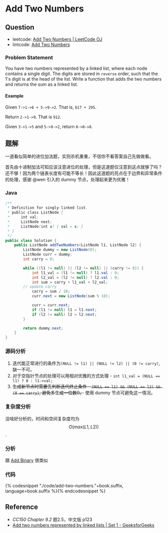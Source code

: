 # Add Two Numbers

## Question

- leetcode: [Add Two Numbers | LeetCode OJ](https://leetcode.com/problems/add-two-numbers/)
- lintcode: [Add Two Numbers](http://www.lintcode.com/en/problem/add-two-numbers/)

### Problem Statement

You have two numbers represented by a linked list, where each node contains a single digit. The digits are stored in `reverse` order, such that the 1's digit is at the head of the list. Write a function that adds the two numbers
and returns the sum as a linked list.

#### Example

Given `7->1->6 + 5->9->2`. That is, `617 + 295`.

Return `2->1->9`. That is `912`.

Given `3->1->5` and `5->9->2`, return `8->0->8`.

## 题解

一道看似简单的进位加法题，实则杀机重重，不信你不看答案自己先做做看。

首先由十进制加法可知应该注意进位的处理，但是这道题仅注意到这点就够了吗？还不够！因为两个链表长度有可能不等长！因此这道题的亮点在于边界和异常条件的处理，感谢 @wen 引入的 dummy 节点，处理起来更为优雅！

### Java

```java
/**
 * Definition for singly-linked list.
 * public class ListNode {
 *     int val;
 *     ListNode next;
 *     ListNode(int x) { val = x; }
 * }
 */
public class Solution {
    public ListNode addTwoNumbers(ListNode l1, ListNode l2) {
        ListNode dummy = new ListNode(0);
        ListNode curr = dummy;
        int carry = 0;

        while ((l1 != null) || (l2 != null) || (carry != 0)) {
            int l1_val = (l1 != null) ? l1.val : 0;
            int l2_val = (l2 != null) ? l2.val : 0;
            int sum = carry + l1_val + l2_val;
	    // update carry
            carry = sum / 10;
            curr.next = new ListNode(sum % 10);

            curr = curr.next;
            if (l1 != null) l1 = l1.next;
            if (l2 != null) l2 = l2.next;
        }

        return dummy.next;
    }
}
```

### 源码分析

1. 迭代能正常进行的条件为`(NULL != l1) || (NULL != l2) || (0 != carry)`, 缺一不可。
2. 对于空指针节点的处理可以用相对优雅的方式处理 - `int l1_val = (NULL == l1) ? 0 : l1->val;`
3. ~~生成新节点时需要先判断迭代终止条件 - `(NULL == l1) && (NULL == l2) && (0 == carry)`, 避免多生成一位数0。~~ 使用 dummy 节点可避免这一情况。

### 复杂度分析

没啥好分析的，时间和空间复杂度均为 $$O(max(L1, L2))$$.

### 分析

跟 [Add Binary](../string/add-binary.md) 很类似


### 代码

{% codesnippet "./code/add-two-numbers."+book.suffix, language=book.suffix %}{% endcodesnippet %}

## Reference

- *CC150 Chapter 9.2* 题2.5，中文版 p123
- [Add two numbers represented by linked lists | Set 1 - GeeksforGeeks](http://www.geeksforgeeks.org/add-two-numbers-represented-by-linked-lists/)
